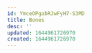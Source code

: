 ```yaml
---
id: YmceOPgabRJwFyH7-S3MD
title: Bones
desc: ''
updated: 1644961726970
created: 1644961726970
---
```


